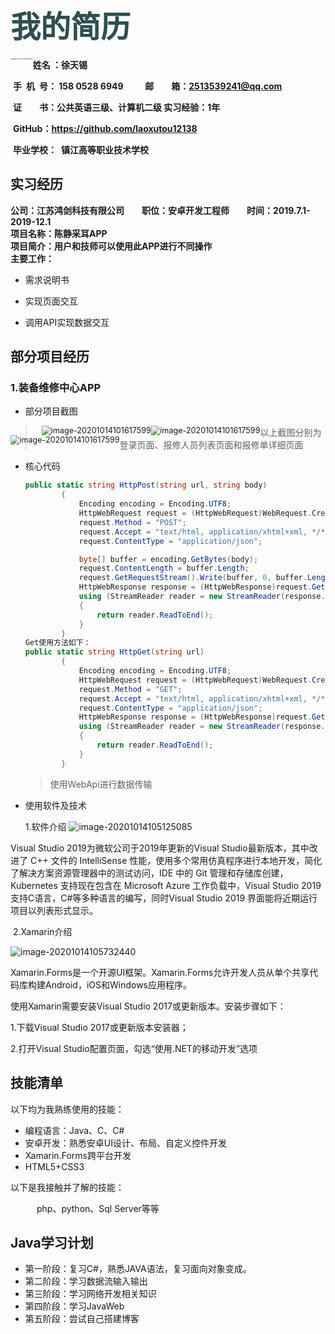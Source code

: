 # <font color=#2F4F4F size=7 face="黑体">我的简历</font>

<img src="https://i.loli.net/2020/10/13/r9GZIBhKzdVALxe.jpg" alt="image-20201014173435678 weith" style="zoom: 15%; float: left;"  />      **姓名 ：徐天锡**

​      **手&ensp;机&ensp;号： 158 0528 6949&emsp;&emsp;                 邮&emsp;&emsp;箱：2513539241@qq.com**      

​      **证&emsp;&emsp;书：公共英语三级、计算机二级     实习经验：1年**

​      **GitHub：https://github.com/laoxutou12138**

​      **毕业学校：&ensp;镇江高等职业技术学校**

## 实习经历
**公司：江苏鸿剑科技有限公司&emsp;&emsp;职位：安卓开发工程师&emsp;&emsp;时间：2019.7.1-2019-12.1**
<br/>**项目名称：陈静采耳APP**
<br/>**项目简介：用户和技师可以使用此APP进行不同操作**
<br/>**主要工作：**

 - 需求说明书

 - 实现页面交互

 - 调用API实现数据交互

   

## 部分项目经历

### 1.装备维修中心APP

- 部分项目截图
<div style="float:left;padding-left:10%">
    <img src="https://i.loli.net/2020/10/14/2WYjabz4vkNUZLF.png" alt="image-20201014101617599" style="zoom: 90%;" />
</div>
<div style="float:left">
    <img src="https://i.loli.net/2020/10/14/v7LE9uqlCxkGKFj.png" alt="image-20201014101617599" style="zoom: 90%;" />
</div>
<div style="float:left">
    <img src="https://i.loli.net/2020/10/14/VcvgwA2mSyTCGOJ.png" alt="image-20201014101617599" style="zoom: 90%;" />
</div>






















> 以上截图分别为登录页面、报修人员列表页面和报修单详细页面

- 核心代码

  ``` C#
  public static string HttpPost(string url, string body)
          {
              Encoding encoding = Encoding.UTF8;
              HttpWebRequest request = (HttpWebRequest)WebRequest.Create(url);
              request.Method = "POST";
              request.Accept = "text/html, application/xhtml+xml, */*";
              request.ContentType = "application/json";
  
              byte[] buffer = encoding.GetBytes(body);
              request.ContentLength = buffer.Length;
              request.GetRequestStream().Write(buffer, 0, buffer.Length);
              HttpWebResponse response = (HttpWebResponse)request.GetResponse();
              using (StreamReader reader = new StreamReader(response.GetResponseStream(), Encoding.UTF8))
              {
                  return reader.ReadToEnd();
              }
          }
  Get使用方法如下：
  public static string HttpGet(string url)
          {
              Encoding encoding = Encoding.UTF8;
              HttpWebRequest request = (HttpWebRequest)WebRequest.Create(url);
              request.Method = "GET";
              request.Accept = "text/html, application/xhtml+xml, */*";
              request.ContentType = "application/json";
              HttpWebResponse response = (HttpWebResponse)request.GetResponse();
              using (StreamReader reader = new StreamReader(response.GetResponseStream(), Encoding.UTF8))
              {
                  return reader.ReadToEnd();
              }
          }
  ```

  > 使用WebApi进行数据传输

- 使用软件及技术

  1.软件介绍
  ![image-20201014105125085](https://i.loli.net/2020/10/14/oGdOLECqzPepWX8.png)

Visual Studio 2019为微软公司于2019年更新的Visual Studio最新版本，其中改进了 C++ 文件的 IntelliSense 性能，使用多个常用仿真程序进行本地开发，简化了解决方案资源管理器中的测试访问，IDE 中的 Git 管理和存储库创建，Kubernetes 支持现在包含在 Microsoft Azure 工作负载中，Visual Studio 2019支持C语言，C#等多种语言的编写，同时Visual Studio 2019 界面能将近期运行项目以列表形式显示。

​      2.Xamarin介绍

![image-20201014105732440](https://i.loli.net/2020/10/14/PsndqDeWEx1Gmpa.png)

Xamarin.Forms是一个开源UI框架。Xamarin.Forms允许开发人员从单个共享代码库构建Android，iOS和Windows应用程序。

使用Xamarin需要安装Visual Studio 2017或更新版本。安装步骤如下：

1.下载Visual Studio 2017或更新版本安装器；

2.打开Visual Studio配置页面，勾选“使用.NET的移动开发”选项



## 技能清单

以下均为我熟练使用的技能：

- 编程语言：Java、C、C#
- 安卓开发：熟悉安卓UI设计、布局、自定义控件开发
- Xamarin.Forms跨平台开发
- HTML5+CSS3

以下是我接触并了解的技能：

&emsp;&emsp;&emsp;php、python、Sql Server等等



## Java学习计划

- 第一阶段：复习C#，熟悉JAVA语法，复习面向对象变成。
- 第二阶段：学习数据流输入输出
- 第三阶段：学习网络开发相关知识
- 第四阶段：学习JavaWeb
- 第五阶段：尝试自己搭建博客